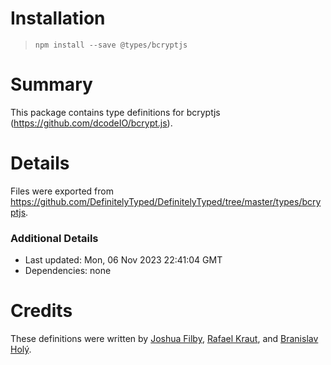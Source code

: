 # Installation
> `npm install --save @types/bcryptjs`

# Summary
This package contains type definitions for bcryptjs (https://github.com/dcodeIO/bcrypt.js).

# Details
Files were exported from https://github.com/DefinitelyTyped/DefinitelyTyped/tree/master/types/bcryptjs.

### Additional Details
 * Last updated: Mon, 06 Nov 2023 22:41:04 GMT
 * Dependencies: none

# Credits
These definitions were written by [Joshua Filby](https://github.com/Joshua-F), [Rafael Kraut](https://github.com/RafaelKr), and [Branislav Holý](https://github.com/branoholy).
